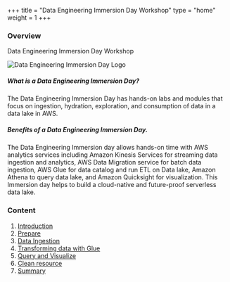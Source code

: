 +++
title = "Data Engineering Immersion Day Workshop"
type = "home"
weight = 1
+++

### **Overview**

Data Engineering Immersion Day Workshop

![Data Engineering Immersion Day Logo](./image/dataeng_logo.png?width=30pc)

##### What is a Data Engineering Immersion Day?
The Data Engineering Immersion Day has hands-on labs and modules that focus on ingestion, hydration, exploration, and consumption of data in a data lake in AWS.

##### Benefits of a Data Engineering Immersion Day.
The Data Engineering Immersion day allows hands-on time with AWS analytics services including Amazon Kinesis Services for streaming data ingestion and analytics, AWS Data Migration service for batch data ingestion, AWS Glue for data catalog and run ETL on Data lake, Amazon Athena to query data lake, and Amazon Quicksight for visualization. This Immersion day helps to build a cloud-native and future-proof serverless data lake.

### **Content**

 1. [Introduction](1-Introduction/)
 2. [Prepare](2-Prepare/)
 3. [Data Ingestion](3-Ingestion/)
 4. [Transforming data with Glue](4-Transforming/)
 5. [Query and Visualize](5-QueryAndVisualize/)
 6. [Clean resource](6-CleanResource/)
 7. [Summary](7-Summary/)